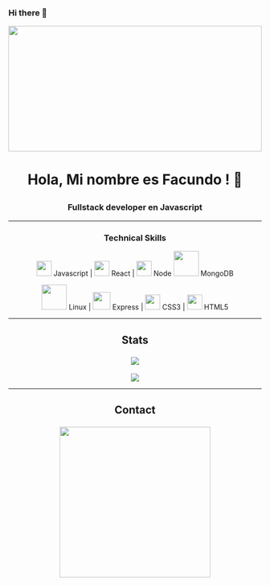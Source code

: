 ### Hi there 👋

<!--
**JulianElisii/JulianElisii** is a ✨ _special_ ✨ repository because its `README.md` (this file) appears on your GitHub profile.

Here are some ideas to get you started:

- 🔭 I’m currently working on ...
- 🌱 I’m currently learning ...
- 👯 I’m looking to collaborate on ...
- 🤔 I’m looking for help with ...
- 💬 Ask me about ...
- 📫 How to reach me: ...
- 😄 Pronouns: ...
- ⚡ Fun fact: ...
-->

<img src='https://d28mt5n9lkji5m.cloudfront.net/i/V1a-4ZoosT.jpg' height='250' width=100%/>

# <P align=center>Hola, Mi nombre es Facundo ! 👋</p>
### <p align=center>Fullstack developer en Javascript</p>
---
### <p align=center>Technical Skills</p>

<p align="center">
 <img src='https://user-images.githubusercontent.com/69270095/124473337-92e00880-dd75-11eb-8439-6a8077f457d2.png' width="30vw"/> Javascript | 
 <img src='https://user-images.githubusercontent.com/69270095/124479323-89a66a00-dd7c-11eb-868f-b1b8d3b56e39.png' width="30vw"/> React | 
 <img src='https://user-images.githubusercontent.com/69270095/124943502-ec00a400-dfe2-11eb-94c0-40bd52557ceb.png' width="30vw"/> Node 
 <img src = "https://user-images.githubusercontent.com/78218488/161928275-151e6d5a-4513-4c4c-85de-4c814ce2593a.png" width="50vw"/> MongoDB
</p>

<p align="center">
 <img src='https://user-images.githubusercontent.com/78218488/161930415-5a239fdb-6793-4345-83f5-ab579ecce321.jpg' width="50vw"/> Linux | 
 <img src='https://user-images.githubusercontent.com/69270095/124947996-b1990600-dfe6-11eb-8dbe-2ef86afccd38.png' width="35vw"/> Express |
 <img src='https://user-images.githubusercontent.com/69270095/124946896-c4f7a180-dfe5-11eb-9a47-03c1091c5bda.png' width="30vw"/> CSS3 |
 <img src='https://user-images.githubusercontent.com/69270095/124947179-fe301180-dfe5-11eb-8495-338bade70395.png' width="30vw"/> HTML5  
</p>

---
## <p align=center> Stats </p>
<p align="center">
<img src='https://github-readme-stats.vercel.app/api?username=Facundo-Vaena&show_icons=true&theme=tokyonight' />
<br></br>
<img src=https://github-readme-stats.vercel.app/api/top-langs/?username=Facundo-Vaena&theme=tokyonight />
</p>

---
## <p align=center>Contact</p>
<p align='center'>
<a href='https://www.linkedin.com/in/facundo-vaena/'><img src='https://img.flaticon.com/icons/png/512/174/174857.png?size=1200x630f&pad=10,10,10,10&ext=png&bg=FFFFFFFF' width='300px'/></a>
</p>
<!--
**Facundo-Vaena/Facundo-Vaena** is a ✨ _special_ ✨ repository because its `README.md` (this file) appears on your GitHub profile.
![](https://th.bing.com/th/id/Rf59f0a27ba86025122b3ae5901a61c2c?rik=Ho1hj9vmK15%2bNQ&pid=ImgRaw)

Here are some ideas to get you started:
<img src='https://d28mt5n9lkji5m.cloudfront.net/i/V1a-4ZoosT.jpg' height='250' width=100%/>
- 🔭 I’m currently working on ...
- 🌱 I’m currently learning ...
- 👯 I’m looking to collaborate on ...
- 🤔 I’m looking for help with ...
- 💬 Ask me about ...
- 📫 How to reach me: ...
- 😄 Pronouns: ...
- ⚡ Fun fact: ...
-->

